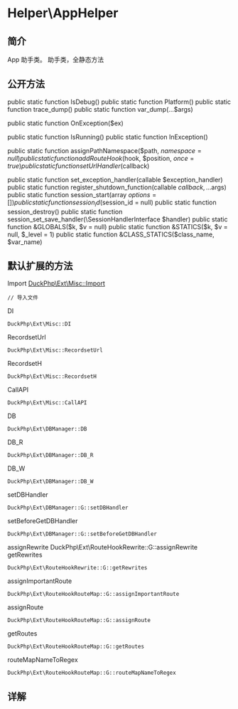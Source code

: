 # Helper\AppHelper

## 简介

App 助手类。 
助手类，全静态方法

## 公开方法
public static function IsDebug()
public static function Platform()
public static function trace_dump()
public static function var_dump(...$args)

public static function OnException($ex)

public static function IsRunning()
public static function InException()

public static function assignPathNamespace($path, $namespace = null)
public static function addRouteHook($hook, $position, $once = true)
public static function setUrlHandler($callback)

public static function set_exception_handler(callable $exception_handler)
public static function register_shutdown_function(callable $callback, ...$args)
public static function session_start(array $options = [])
public static function session_id($session_id = null)
public static function session_destroy()
public static function session_set_save_handler(\SessionHandlerInterface $handler)
public static function &GLOBALS($k, $v = null)
public static function &STATICS($k, $v = null, $_level = 1)
public static function &CLASS_STATICS($class_name, $var_name)
## 默认扩展的方法
Import [DuckPhp\Ext\Misc::Import](Ext-Misc.md#Import)

    // 导入文件
DI

    DuckPhp\Ext\Misc::DI
RecordsetUrl
    
    DuckPhp\Ext\Misc::RecordsetUrl
RecordsetH
    
    DuckPhp\Ext\Misc::RecordsetH
CallAPI
    
    DuckPhp\Ext\Misc::CallAPI
DB
    
    DuckPhp\Ext\DBManager::DB
DB_R
    
    DuckPhp\Ext\DBManager::DB_R
DB_W
    
    DuckPhp\Ext\DBManager::DB_W
setDBHandler
    
    DuckPhp\Ext\DBManager::G::setDBHandler
setBeforeGetDBHandler
    
    DuckPhp\Ext\DBManager::G::setBeforeGetDBHandler
assignRewrite  DuckPhp\Ext\RouteHookRewrite::G::assignRewrite
getRewrites
    
    DuckPhp\Ext\RouteHookRewrite::G::getRewrites
assignImportantRoute
    
    DuckPhp\Ext\RouteHookRouteMap::G::assignImportantRoute
assignRoute
    
    DuckPhp\Ext\RouteHookRouteMap::G::assignRoute
getRoutes
    
    DuckPhp\Ext\RouteHookRouteMap::G::getRoutes
routeMapNameToRegex

    DuckPhp\Ext\RouteHookRouteMap::G::routeMapNameToRegex
## 详解
